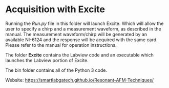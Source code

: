 # Acquisition with Excite

Running the _Run.py_ file in this folder will launch Excite. Which will allow the user to specify a chirp and 
a measurement waveform, as described in the manual. The measurement waveform/chirp will be generated by an available
NI-6124 and the response will be acquired with the same card. Please refer to the manual for operation instructions.

The folder __Excite__ contains the Labview code and an executable which launches the Labview portion of Excite.

The bin folder contains all of the Python 3 code. 

Website: https://smartlabgatech.github.io/Resonant-AFM-Techniques/